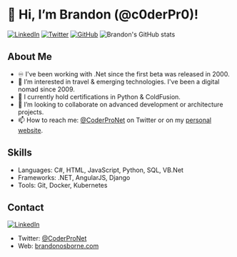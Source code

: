 # 👋 Hi, I’m Brandon (@c0derPr0)!

<!--[![Updated Badge](https://badges.pufler.dev/updated/c0derPr0/c0derPr0)](https://coderpro.net)
[![Years Badge](https://badges.pufler.dev/years/c0derPr0)](https://coderpro.net)
[![Visits Badge](https://badges.pufler.dev/visits/c0derPr0/c0derPr0)](https://coderpro.net)
[![Commits Badge](https://badges.pufler.dev/commits/monthly/c0derPr0)](https://coderpro.net)-->
[![LinkedIn][linkedin-shield]][linkedin-url-company]
[![Twitter](https://img.shields.io/twitter/url/https/twitter.com/cloudposse.svg?style=social&label=Follow%20%40madcoder312)](https://twitter.com/madcoder312)
[![GitHub](https://img.shields.io/github/followers/coderpros?label=Follow&style=social)](https://github.com/c0derPr0)
![Brandon's GitHub stats](https://github-readme-stats.vercel.app/api?username=c0derPr0&show_icons=true&theme=radical)

[linkedin-shield]: https://img.shields.io/badge/-LinkedIn-black.svg?style=flat-square&logo=linkedin&colorB=555
[linkedin-url-company]: https://linkedin.com/company/coderpros
[linkedin-url-personal]: https://www.linkedin.com/in/coderpro/


## About Me
- ♾️ I've been working with .Net since the first beta was released in 2000.
- 💞️ I’m interested in travel & emerging technologies. I've been a digital nomad since 2009.
- 🌱 I currently hold certifications in Python & ColdFusion.
- 👀 I’m looking to collaborate on advanced development or architecture projects.
- 📫 How to reach me: [@CoderProNet](https://twitter.com/CoderProNet) on Twitter or on my [personal website](https://brandonosborne.com).

<!--
## Projects

- **Project 1**: Description of project 1 with link.
- **Project 2**: Description of project 2 with link.
-->

## Skills

- Languages: C#, HTML, JavaScript, Python, SQL, VB.Net
- Frameworks: .NET, AngularJS, Django
- Tools: Git, Docker, Kubernetes

## Contact

[![LinkedIn][linkedin-shield]][linkedin-url-personal]

[linkedin-shield]: https://img.shields.io/badge/-LinkedIn-black.svg?style=flat-square&logo=linkedin&colorB=555
[linkedin-url-personal]: https://linkedin.com/in/coderpro

- Twitter: [@CoderProNet](https://twitter.com/CoderProNet)
- Web: [brandonosborne.com](https://brandonosborne.com)

<!---
coderpros/coderpros is a ✨ special ✨ repository because its `README.md` (this file) appears on your GitHub profile.
You can click the Preview link to take a look at your changes.
--->
